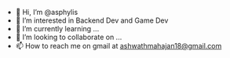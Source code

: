 - 👋 Hi, I’m @asphylis
- 👀 I’m interested in Backend Dev and Game Dev
- 🌱 I’m currently learning ...
- 💞️ I’m looking to collaborate on ...
- 📫 How to reach me on gmail at ashwathmahajan18@gmail.com

<!---
asphylis/asphylis is a ✨ special ✨ repository because its `README.md` (this file) appears on your GitHub profile.
You can click the Preview link to take a look at your changes.
--->
